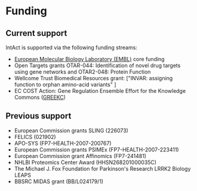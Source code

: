 # Funding

## Current support

IntAct is supported via the following funding streams:

* [European Molecular Biology Laboratory \(EMBL\)](http://www.embl.org/) core funding
* Open Targets grants OTAR-044: Identification of novel drug targets using gene networks and OTAR2-048: Protein Function
* Wellcome Trust Biomedical Resources grant: ["INVAR: assigning function to orphan amino-acid variants" ]
* EC COST Action: Gene Regulation Ensemble Effort for the Knowledge Commons \([GREEKC](https://www.greekc.org/)\)

## Previous support

* European Commission grants SLING \(226073\)
* FELICS \(021902\)
* APO-SYS \(FP7-HEALTH-2007-200767\)
* European Commission grants PSIMEx \(FP7-HEALTH-2007-223411\)
* European Commission grant Affinomics \(FP7-241481\)
* NHLBI Proteomics Center Award \(HHSN268201000035C\)
* The Michael J. Fox Foundation for Parkinson's Research LRRK2 Biology LEAPS
* BBSRC MIDAS grant \(BB/L024179/1\)

